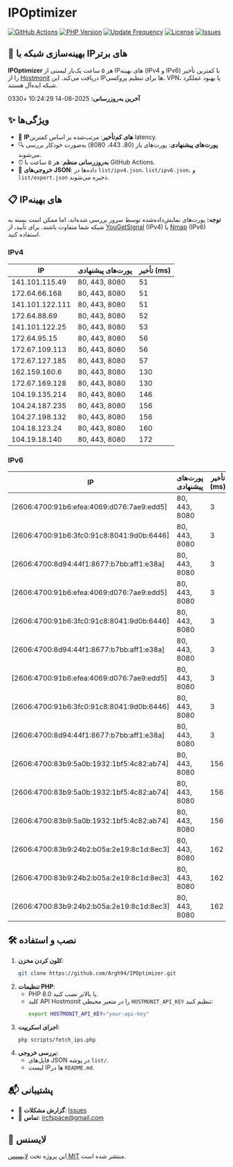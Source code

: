 # IPOptimizer

[![GitHub Actions](https://github.com/Argh94/IPOptimizer/workflows/IPOptimizer/badge.svg)](https://github.com/Argh94/IPOptimizer/actions)
[![PHP Version](https://img.shields.io/badge/PHP-8.0-blue)](https://www.php.net)
[![Update Frequency](https://img.shields.io/badge/Updates-Every%205%20Hours-green)](https://github.com/Argh94/IPOptimizer)
[![License](https://img.shields.io/badge/License-MIT-yellow)](https://opensource.org/licenses/MIT)
[![Issues](https://img.shields.io/github/issues/Argh94/IPOptimizer)](https://github.com/Argh94/IPOptimizer/issues)

## 🚀 بهینه‌سازی شبکه با IPهای برتر

**IPOptimizer** هر ۵ ساعت یک‌بار لیستی از IPهای بهینه (IPv4 و IPv6) با کمترین تأخیر را از [Hostmonit](https://hostmonit.com/) دریافت می‌کند. این IPها برای تنظیم پروکسی، VPN، یا بهبود عملکرد شبکه ایده‌آل هستند.

**آخرین به‌روزرسانی:** 2025-08-14 10:24:29 +0330

## ✨ ویژگی‌ها
- 📡 **IPهای کم‌تأخیر**: مرتب‌شده بر اساس کمترین latency.
- 🔍 **پورت‌های پیشنهادی**: پورت‌های باز (80، 443، 8080) به‌صورت خودکار بررسی می‌شوند.
- ⏰ **به‌روزرسانی منظم**: هر ۵ ساعت با GitHub Actions.
- 📄 **خروجی‌های JSON**: داده‌ها در `list/ipv4.json`، `list/ipv6.json`، و `list/export.json` ذخیره می‌شوند.

## 📋 IPهای بهینه

**توجه:** پورت‌های نمایش‌داده‌شده توسط سرور بررسی شده‌اند، اما ممکن است بسته به شبکه شما متفاوت باشند. برای تأیید، از [YouGetSignal](https://www.yougetsignal.com/tools/open-ports/) (IPv4) یا [Nmap](https://nmap.org/) (IPv6) استفاده کنید.

### IPv4
| IP | پورت‌های پیشنهادی | تأخیر (ms) |
|----|-------------------|------------|
| 141.101.115.49 | 80, 443, 8080 | 51 |
| 172.64.66.168 | 80, 443, 8080 | 51 |
| 141.101.122.111 | 80, 443, 8080 | 51 |
| 172.64.88.69 | 80, 443, 8080 | 52 |
| 141.101.122.25 | 80, 443, 8080 | 53 |
| 172.64.95.15 | 80, 443, 8080 | 56 |
| 172.67.109.113 | 80, 443, 8080 | 56 |
| 172.67.127.185 | 80, 443, 8080 | 57 |
| 162.159.160.6 | 80, 443, 8080 | 130 |
| 172.67.169.128 | 80, 443, 8080 | 130 |
| 104.19.135.214 | 80, 443, 8080 | 146 |
| 104.24.187.235 | 80, 443, 8080 | 156 |
| 104.27.198.132 | 80, 443, 8080 | 156 |
| 104.18.123.24 | 80, 443, 8080 | 160 |
| 104.19.18.140 | 80, 443, 8080 | 172 |

### IPv6
| IP | پورت‌های پیشنهادی | تأخیر (ms) |
|----|-------------------|------------|
| [2606:4700:91b6:efea:4069:d076:7ae9:edd5] | 80, 443, 8080 | 3 |
| [2606:4700:91b6:3fc0:91c8:8041:9d0b:6446] | 80, 443, 8080 | 3 |
| [2606:4700:8d94:44f1:8677:b7bb:aff1:e38a] | 80, 443, 8080 | 3 |
| [2606:4700:91b6:efea:4069:d076:7ae9:edd5] | 80, 443, 8080 | 3 |
| [2606:4700:91b6:3fc0:91c8:8041:9d0b:6446] | 80, 443, 8080 | 3 |
| [2606:4700:8d94:44f1:8677:b7bb:aff1:e38a] | 80, 443, 8080 | 3 |
| [2606:4700:91b6:efea:4069:d076:7ae9:edd5] | 80, 443, 8080 | 3 |
| [2606:4700:91b6:3fc0:91c8:8041:9d0b:6446] | 80, 443, 8080 | 3 |
| [2606:4700:8d94:44f1:8677:b7bb:aff1:e38a] | 80, 443, 8080 | 3 |
| [2606:4700:83b9:5a0b:1932:1bf5:4c82:ab74] | 80, 443, 8080 | 156 |
| [2606:4700:83b9:5a0b:1932:1bf5:4c82:ab74] | 80, 443, 8080 | 156 |
| [2606:4700:83b9:5a0b:1932:1bf5:4c82:ab74] | 80, 443, 8080 | 156 |
| [2606:4700:83b9:24b2:b05a:2e19:8c1d:8ec3] | 80, 443, 8080 | 162 |
| [2606:4700:83b9:24b2:b05a:2e19:8c1d:8ec3] | 80, 443, 8080 | 162 |
| [2606:4700:83b9:24b2:b05a:2e19:8c1d:8ec3] | 80, 443, 8080 | 162 |

## 🛠️ نصب و استفاده
1. **کلون کردن مخزن**:
   ```bash
   git clone https://github.com/Argh94/IPOptimizer.git
   ```
2. **تنظیمات PHP**:
   - PHP 8.0 یا بالاتر نصب کنید.
   - کلید API Hostmonit را در متغیر محیطی `HOSTMONIT_API_KEY` تنظیم کنید:
     ```bash
     export HOSTMONIT_API_KEY="your-api-key"
     ```
3. **اجرای اسکریپت**:
   ```bash
   php scripts/fetch_ips.php
   ```
4. **بررسی خروجی**:
   - فایل‌های JSON در پوشه `list/`.
   - لیست IPها در `README.md`.

## 📬 پشتیبانی
- 🐛 **گزارش مشکلات**: [Issues](https://github.com/Argh94/IPOptimizer/issues)
- 📧 **تماس**: [ircfspace@gmail.com](mailto:ircfspace@gmail.com)

## 📄 لایسنس
این پروژه تحت [لایسنس MIT](https://github.com/Argh94/HandWave/blob/main/LICENCE) منتشر شده است.
